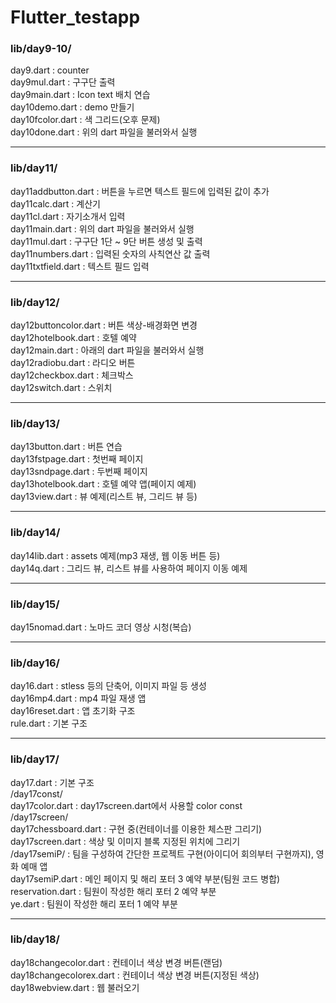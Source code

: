 # Flutter_testapp

### lib/day9-10/

day9.dart : counter
<br>
day9mul.dart : 구구단 출력
<br>
day9main.dart : Icon text 배치 연습
<br>
day10demo.dart : demo 만들기
<br>
day10fcolor.dart : 색 그리드(오후 문제)
<br>
day10done.dart : 위의 dart 파일을 불러와서 실행
<br>

---

### lib/day11/

day11addbutton.dart : 버튼을 누르면 텍스트 필드에 입력된 값이 추가
<br>
day11calc.dart : 계산기
<br>
day11cl.dart : 자기소개서 입력
<br>
day11main.dart : 위의 dart 파일을 불러와서 실행
<br>
day11mul.dart : 구구단 1단 ~ 9단 버튼 생성 및 출력
<br>
day11numbers.dart : 입력된 숫자의 사칙연산 값 출력
<br>
day11txtfield.dart : 텍스트 필드 입력
<br>

---

### lib/day12/

day12buttoncolor.dart : 버튼 색상-배경화면 변경
<br>
day12hotelbook.dart : 호텔 예약
<br>
day12main.dart : 아래의 dart 파일을 불러와서 실행
<br>
day12radiobu.dart : 라디오 버튼
<br>
day12checkbox.dart : 체크박스
<br>
day12switch.dart : 스위치
<br>

---

### lib/day13/

day13button.dart : 버튼 연습
<br>
day13fstpage.dart : 첫번째 페이지
<br>
day13sndpage.dart : 두번째 페이지
<br>
day13hotelbook.dart : 호텔 예약 앱(페이지 예제)
<br>
day13view.dart : 뷰 예제(리스트 뷰, 그리드 뷰 등)

--- 

### lib/day14/

day14lib.dart : assets 예제(mp3 재생, 웹 이동 버튼 등)
<br>
day14q.dart : 그리드 뷰, 리스트 뷰를 사용하여 페이지 이동 예제
<br>

--- 

### lib/day15/

day15nomad.dart : 노마드 코더 영상 시청(복습)
<br>

--- 

### lib/day16/

day16.dart : stless 등의 단축어, 이미지 파일 등 생성
<br>
day16mp4.dart : mp4 파일 재생 앱
<br>
day16reset.dart : 앱 초기화 구조
<br>
rule.dart : 기본 구조
<br>

--- 

### lib/day17/

day17.dart : 기본 구조
<br>
/day17const/
<br>
day17color.dart : day17screen.dart에서 사용할 color const
<br>
/day17screen/
<br>
day17chessboard.dart : 구현 중(컨테이너를 이용한 체스판 그리기)
<br>
day17screen.dart : 색상 및 이미지 블록 지정된 위치에 그리기
<br>
/day17semiP/ : 팀을 구성하여 간단한 프로젝트 구현(아이디어 회의부터 구현까지), 영화 예매 앱
<br>
day17semiP.dart : 메인 페이지 및 해리 포터 3 예약 부분(팀원 코드 병합)
<br>
reservation.dart : 팀원이 작성한 해리 포터 2 예약 부분
<br>
ye.dart : 팀원이 작성한 해리 포터 1 예약 부분
<br>

--- 

### lib/day18/

day18changecolor.dart : 컨테이너 색상 변경 버튼(랜덤)
<br>
day18changecolorex.dart : 컨테이너 색상 변경 버튼(지정된 색상)
<br>
day18webview.dart : 웹 불러오기
<br>


